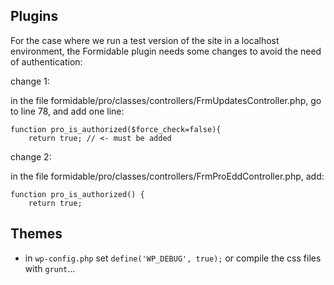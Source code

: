 ## Plugins

For the case where we run a test version of the site in a localhost environment, the Formidable plugin needs some changes to avoid the need of authentication:

change 1:

in the file formidable/pro/classes/controllers/FrmUpdatesController.php, go to line 78, and add one line:

```
function pro_is_authorized($force_check=false){
	return true; // <- must be added
```


change 2:

in the file formidable/pro/classes/controllers/FrmProEddController.php, add: 

```
function pro_is_authorized() {
	return true;
```

## Themes

- in `wp-config.php` set 
      `define('WP_DEBUG', true);`
  or compile the css files with `grunt`...

